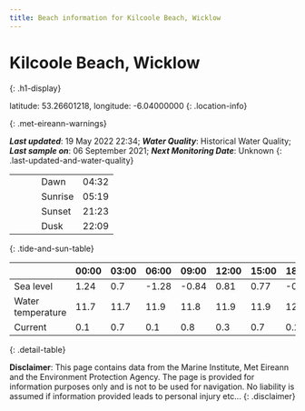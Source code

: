 ```yaml
---
title: Beach information for Kilcoole Beach, Wicklow
---
```

# Kilcoole Beach, Wicklow 
{: .h1-display}

latitude: 53.26601218, longitude: -6.04000000
{: .location-info}


{: .met-eireann-warnings}

___Last updated___: 19 May 2022 22:34; ___Water Quality___: Historical Water Quality;
___Last sample on___: 06 September 2021; ___Next Monitoring Date___: Unknown
{: .last-updated-and-water-quality}

|   |   |   |   |   |
|---|---|---|---|---|
|   |   |   | Dawn  | 04:32 |
|   |   |   | Sunrise  | 05:19 |
|   |   |   | Sunset  | 21:23 |
|   |   |   | Dusk  | 22:09 |
{: .tide-and-sun-table}

<div></div>

| | 00:00 | 03:00 | 06:00 | 09:00 | 12:00 | 15:00 | 18:00 | 21:00 |
|---|---|---|---|---|---|---|---|---|
| Sea level | 1.24 | 0.7 | -1.28 | -0.84| 0.81 | 0.77 | -0.94 | -0.73 |
| Water temperature | 11.7 | 11.7 | 11.9 | 11.8 | 11.9 | 11.9 | 12.0 | 11.9 |
| Current | 0.1 | 0.7 | 0.1 | 0.8 | 0.3| 0.7 | 0.2 | 0.7 |
{: .detail-table}

__Disclaimer__: This page contains data from the Marine Institute,
Met Eireann and the Environment Protection Agency. The page is provided for
information purposes only and is not to be used for navigation. No liability
is assumed if information provided leads to personal injury etc...
{: .disclaimer}